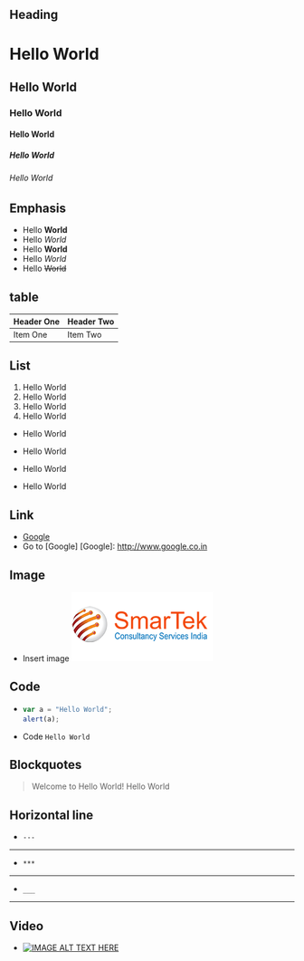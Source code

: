 Heading
-------
# Hello World
## Hello World
### Hello World
####  Hello World
##### Hello World
###### Hello World

Emphasis
----
  * Hello **World**
  * Hello *World*
  * Hello __World__
  * Hello _World_
  * Hello ~~World~~


table
-----
| Header One     | Header Two     |
| :------------- | :------------- |
| Item One       | Item Two       |


List
----
1. Hello World
2. Hello World
  1. Hello World
3. Hello World
  * Hello World


* Hello World
+ Hello World
- Hello World


Link
----
* [Google](http://www.google.co.in)
* Go to [Google]
[Google]: http://www.google.co.in


Image
-----
* Insert image
 ![alt text](https://github.com/SadhanaG/Hiring-Feeback/blob/master/image/logo_s.png)


Code
----

* ```javascript
  var a = "Hello World";
  alert(a);
  ```

* Code `Hello World`


Blockquotes
-----------
> Welcome to Hello World!
  > Hello World


Horizontal line
---------------

* `---`
---
* `***`
***
* `___` 
___


Video
-----

* [![IMAGE ALT TEXT HERE](http://img.youtube.com/vi/YOUTUBE_VIDEO_ID_HERE/0.jpg)](http://www.youtube.com/watch?v=YOUTUBE_VIDEO_ID_HERE)
